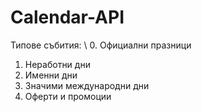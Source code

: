 # Calendar-API

Типове събития: \\
0. Официални празници
1. Неработни дни
2. Именни дни
3. Значими международни дни
4. Оферти и промоции
